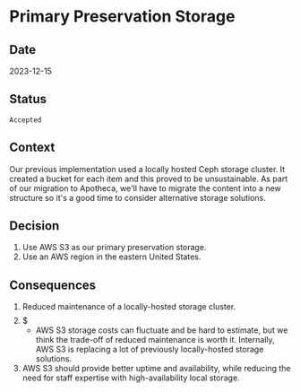 # Primary Preservation Storage

## Date
2023-12-15

## Status
`Accepted`

## Context
Our previous implementation used a locally hosted Ceph storage cluster. It created a bucket for each item and this proved to be unsustainable. As part of our migration to Apotheca, we'll have to migrate the content into a new structure so it's a good time to consider alternative storage solutions.

## Decision
1. Use AWS S3 as our primary preservation storage.
2. Use an AWS region in the eastern United States. 

## Consequences
1. Reduced maintenance of a locally-hosted storage cluster.
2. $$$$$
   - AWS S3 storage costs can fluctuate and be hard to estimate, but we think the trade-off of reduced maintenance is worth it. Internally, AWS S3 is replacing a lot of previously locally-hosted storage solutions.
3. AWS S3 should provide better uptime and availability, while reducing the need for staff expertise with high-availability local storage.
